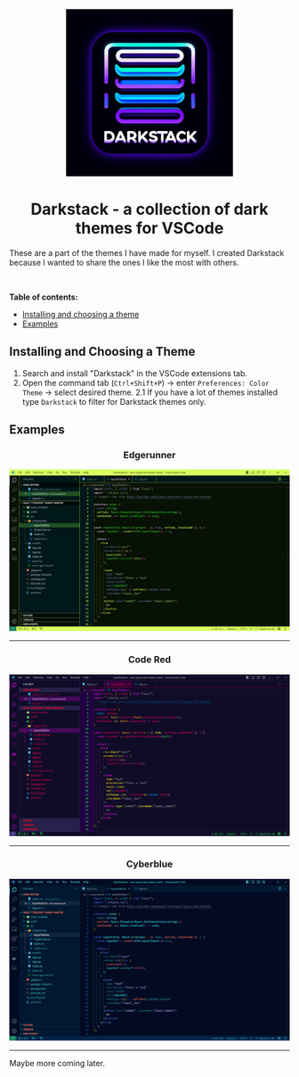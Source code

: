 <div align="center"><img  src="https://raw.githubusercontent.com/NoxQ/Darkstack/main/assets/Darkstack_logo_fullsize.png" width="300" height="300"/> </div>


<div align="center"><h1>Darkstack - a collection of dark themes for VSCode</h1></div>
These are a part of the themes I have made for myself. I created Darkstack because I wanted to share the ones I like the most with others.  

 &nbsp;
 &nbsp;

**Table of contents:**  
  - [Installing and choosing a theme](#item-one) 
  - [Examples](#item-two) 


<a id="item-one" />

## Installing and Choosing a Theme
1. Search and install "Darkstack" in the VSCode extensions tab.
2. Open the command tab (``Ctrl+Shift+P``)  -> enter ``Preferences: Color Theme`` -> select desired theme.
2.1 If you have a lot of themes installed type ``Darkstack`` to filter for Darkstack themes only.

<a id="item-two" />

## Examples

<div align="center"><h3>Edgerunner</h1></div>

![Edgerunner theme screenshot](https://raw.githubusercontent.com/NoxQ/Darkstack/main/assets/edgerunner_example.png)

---
<div align="center"><h3>Code Red</h1></div>

![Code Redtheme screenshot](https://raw.githubusercontent.com/NoxQ/Darkstack/main/assets/codered_example.png)

---
<div align="center"><h3>Cyberblue</h1></div>

![Code Redtheme screenshot](https://raw.githubusercontent.com/NoxQ/Darkstack/main/assets/cyberblue_example.png)

---
Maybe more coming later. 
